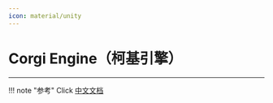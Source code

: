 ```yaml
---
icon: material/unity
---
```


# Corgi Engine（柯基引擎）

---

!!! note "参考"
    Click [中文文档](https://github.com/Caizc/corgi-engine-docs)
